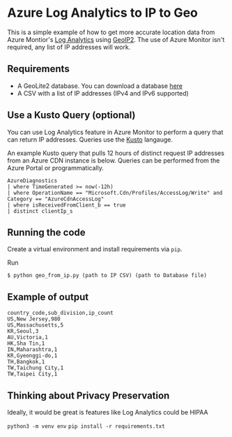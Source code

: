 # Azure Log Analytics to IP to Geo

This is a simple example of how to get more accurate location data from Azure Montior's [Log Analytics](https://docs.microsoft.com/en-us/azure/azure-monitor/log-query/log-query-overview) using [GeoIP2](https://github.com/maxmind/GeoIP2-python). The use of Azure Monitor isn't required, any list of IP addresses will work.

## Requirements

* A GeoLite2 database. You can download a database [here](https://dev.maxmind.com/geoip/geoip2/geolite)
* A CSV with a list of IP addresses (IPv4 and IPv6 supported)

## Use a Kusto Query (optional)

You can use Log Analytics feature in Azure Monitor to perform a query that can return IP addresses. Queries use the [Kusto](https://docs.microsoft.com/en-us/azure/data-explorer/kusto/query/) langauge.

An example Kusto query that pulls 12 hours of distinct request IP addresses from an Azure CDN instance is below. Queries can be performed from the Azure Portal or programmatically.

```code
AzureDiagnostics
| where TimeGenerated >= now(-12h)
| where OperationName == "Microsoft.Cdn/Profiles/AccessLog/Write" and Category == "AzureCdnAccessLog"
| where isReceivedFromClient_b == true
| distinct clientIp_s
```


## Running the code
Create a virtual environment and install requirements via `pip`.

Run 
```console
$ python geo_from_ip.py (path to IP CSV) (path to Database file)
```

## Example of output
```csv
country_code,sub_division,ip_count
US,New Jersey,980
US,Massachusetts,5
KR,Seoul,3
AU,Victoria,1
HK,Sha Tin,1
IN,Maharashtra,1
KR,Gyeonggi-do,1
TH,Bangkok,1
TW,Taichung City,1
TW,Taipei City,1
```

## Thinking about Privacy Preservation

Ideally, it would be great is features like Log Analytics could be HIPAA 

`python3 -m venv env`
`pip install -r requirements.txt`